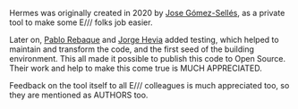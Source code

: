 Hermes was originally created in 2020 by [Jose Gómez-Sellés](https://github.com/jgomezselles),
as a private tool to make some E/// folks job easier.

Later on, [Pablo Rebaque](https://github.com/hombrenieve) and
[Jorge Hevia](https://github.com/BlackCorsair) added testing, which helped
to maintain and transform the code, and the first seed of the building
environment. This all made it possible to publish this code to Open Source.
Their work and help to make this come true is MUCH APPRECIATED.

Feedback on the tool itself to all E/// colleagues is much appreciated too,
so they are mentioned as AUTHORS too.
